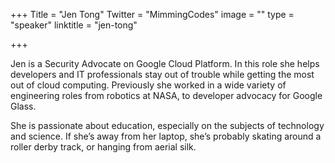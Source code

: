 +++
Title = "Jen Tong"
Twitter = "MimmingCodes"
image = ""
type = "speaker"
linktitle = "jen-tong"

+++

Jen is a Security Advocate on Google Cloud Platform. In this role she helps developers and IT professionals stay out of trouble while getting the most out of cloud computing. Previously she worked in a wide variety of engineering roles from robotics at NASA, to developer advocacy for Google Glass.

She is passionate about education, especially on the subjects of technology and science. If she’s away from her laptop, she’s probably skating around a roller derby track, or hanging from aerial silk.
